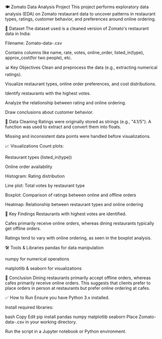🍽 Zomato Data Analysis Project
This project performs exploratory data analysis (EDA) on Zomato restaurant data to uncover patterns in restaurant types, ratings, customer behavior, and preferences around online ordering.

📁 Dataset
The dataset used is a cleaned version of Zomato's restaurant data in India:

Filename: Zomato-data-.csv

Contains columns like name, rate, votes, online_order, listed_in(type), approx_cost(for two people), etc.

📊 Key Objectives
Clean and preprocess the data (e.g., extracting numerical ratings).

Visualize restaurant types, online order preferences, and cost distributions.

Identify restaurants with the highest votes.

Analyze the relationship between rating and online ordering.

Draw conclusions about customer behavior.

🧹 Data Cleaning
Ratings were originally stored as strings (e.g., "4.1/5"). A function was used to extract and convert them into floats.

Missing and inconsistent data points were handled before visualizations.

📈 Visualizations
Count plots:

Restaurant types (listed_in(type))

Online order availability

Histogram: Rating distribution

Line plot: Total votes by restaurant type

Boxplot: Comparison of ratings between online and offline orders

Heatmap: Relationship between restaurant types and online ordering

🥇 Key Findings
Restaurants with highest votes are identified.

Cafes primarily receive online orders, whereas dining restaurants typically get offline orders.

Ratings tend to vary with online ordering, as seen in the boxplot analysis.

🛠 Tools & Libraries
pandas for data manipulation

numpy for numerical operations

matplotlib & seaborn for visualizations

📌 Conclusion
Dining restaurants primarily accept offline orders, whereas cafes primarily receive online orders. This suggests that clients prefer to place orders in person at restaurants but prefer online ordering at cafes.

✅ How to Run
Ensure you have Python 3.x installed.

Install required libraries:

bash
Copy
Edit
pip install pandas numpy matplotlib seaborn
Place Zomato-data-.csv in your working directory.

Run the script in a Jupyter notebook or Python environment.
